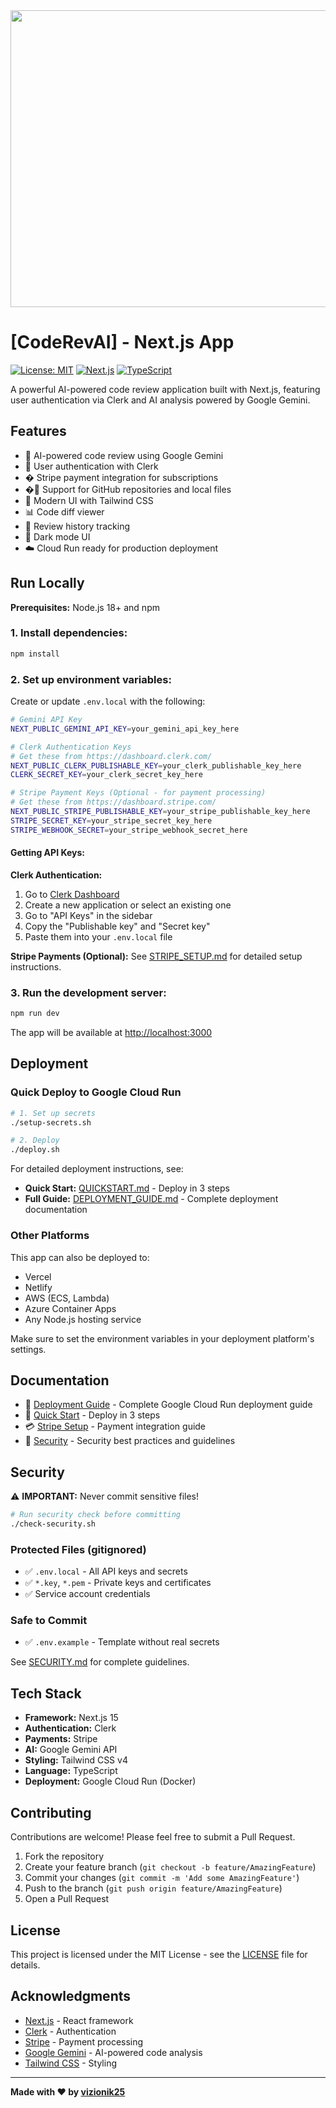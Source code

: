 <div align="center">
<img width="1200" height="475" alt="GHBanner" src="https://github.com/user-attachments/assets/0aa67016-6eaf-458a-adb2-6e31a0763ed6" />
</div>

# [CodeRevAI] - Next.js App

[![License: MIT](https://img.shields.io/badge/License-MIT-yellow.svg)](https://opensource.org/licenses/MIT)
[![Next.js](https://img.shields.io/badge/Next.js-15-black)](https://nextjs.org/)
[![TypeScript](https://img.shields.io/badge/TypeScript-5.8-blue)](https://www.typescriptlang.org/)

A powerful AI-powered code review application built with Next.js, featuring user authentication via Clerk and AI analysis powered by Google Gemini.

## Features

- 🤖 AI-powered code review using Google Gemini
- 🔐 User authentication with Clerk
- � Stripe payment integration for subscriptions
- �📁 Support for GitHub repositories and local files
- 🎨 Modern UI with Tailwind CSS
- 📊 Code diff viewer
- 📝 Review history tracking
- 🌙 Dark mode UI
- ☁️ Cloud Run ready for production deployment

## Run Locally

**Prerequisites:** Node.js 18+ and npm

### 1. Install dependencies:
```bash
npm install
```

### 2. Set up environment variables:

Create or update `.env.local` with the following:

```bash
# Gemini API Key
NEXT_PUBLIC_GEMINI_API_KEY=your_gemini_api_key_here

# Clerk Authentication Keys
# Get these from https://dashboard.clerk.com/
NEXT_PUBLIC_CLERK_PUBLISHABLE_KEY=your_clerk_publishable_key_here
CLERK_SECRET_KEY=your_clerk_secret_key_here

# Stripe Payment Keys (Optional - for payment processing)
# Get these from https://dashboard.stripe.com/
NEXT_PUBLIC_STRIPE_PUBLISHABLE_KEY=your_stripe_publishable_key_here
STRIPE_SECRET_KEY=your_stripe_secret_key_here
STRIPE_WEBHOOK_SECRET=your_stripe_webhook_secret_here
```

#### Getting API Keys:

**Clerk Authentication:**
1. Go to [Clerk Dashboard](https://dashboard.clerk.com/)
2. Create a new application or select an existing one
3. Go to "API Keys" in the sidebar
4. Copy the "Publishable key" and "Secret key"
5. Paste them into your `.env.local` file

**Stripe Payments (Optional):**
See [STRIPE_SETUP.md](./STRIPE_SETUP.md) for detailed setup instructions.

### 3. Run the development server:
```bash
npm run dev
```

The app will be available at [http://localhost:3000](http://localhost:3000)

## Deployment

### Quick Deploy to Google Cloud Run

```bash
# 1. Set up secrets
./setup-secrets.sh

# 2. Deploy
./deploy.sh
```

For detailed deployment instructions, see:
- **Quick Start:** [QUICKSTART.md](./QUICKSTART.md) - Deploy in 3 steps
- **Full Guide:** [DEPLOYMENT_GUIDE.md](./DEPLOYMENT_GUIDE.md) - Complete deployment documentation

### Other Platforms

This app can also be deployed to:
- Vercel
- Netlify
- AWS (ECS, Lambda)
- Azure Container Apps
- Any Node.js hosting service

Make sure to set the environment variables in your deployment platform's settings.

## Documentation

- 📖 [Deployment Guide](./DEPLOYMENT_GUIDE.md) - Complete Google Cloud Run deployment guide
- 🚀 [Quick Start](./QUICKSTART.md) - Deploy in 3 steps
- 💳 [Stripe Setup](./STRIPE_SETUP.md) - Payment integration guide
- 🔐 [Security](./SECURITY.md) - Security best practices and guidelines

## Security

⚠️ **IMPORTANT:** Never commit sensitive files!

```bash
# Run security check before committing
./check-security.sh
```

### Protected Files (gitignored)
- ✅ `.env.local` - All API keys and secrets
- ✅ `*.key`, `*.pem` - Private keys and certificates
- ✅ Service account credentials

### Safe to Commit
- ✅ `.env.example` - Template without real secrets

See [SECURITY.md](./SECURITY.md) for complete guidelines.

## Tech Stack

- **Framework:** Next.js 15
- **Authentication:** Clerk
- **Payments:** Stripe
- **AI:** Google Gemini API
- **Styling:** Tailwind CSS v4
- **Language:** TypeScript
- **Deployment:** Google Cloud Run (Docker)

## Contributing

Contributions are welcome! Please feel free to submit a Pull Request.

1. Fork the repository
2. Create your feature branch (`git checkout -b feature/AmazingFeature`)
3. Commit your changes (`git commit -m 'Add some AmazingFeature'`)
4. Push to the branch (`git push origin feature/AmazingFeature`)
5. Open a Pull Request

## License

This project is licensed under the MIT License - see the [LICENSE](LICENSE) file for details.

## Acknowledgments

- [Next.js](https://nextjs.org/) - React framework
- [Clerk](https://clerk.com/) - Authentication
- [Stripe](https://stripe.com/) - Payment processing
- [Google Gemini](https://ai.google.dev/) - AI-powered code analysis
- [Tailwind CSS](https://tailwindcss.com/) - Styling

---

**Made with ❤️ by [vizionik25](https://github.com/vizionik25)**
